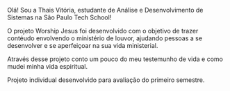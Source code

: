 Olá!
Sou a Thais Vitória, estudante de Análise e Desenvolvimento de Sistemas na São Paulo Tech School!

O projeto Worship Jesus foi desenvolvido com o objetivo de trazer contéudo envolvendo o ministério de louvor, 
ajudando pessoas a se desenvolver e se aperfeiçoar na sua vida ministerial. 

Através desse projeto conto um pouco do meu testemunho de vida e como mudei minha vida espiritual.

Projeto individual desenvolvido para avaliação do primeiro semestre. 
